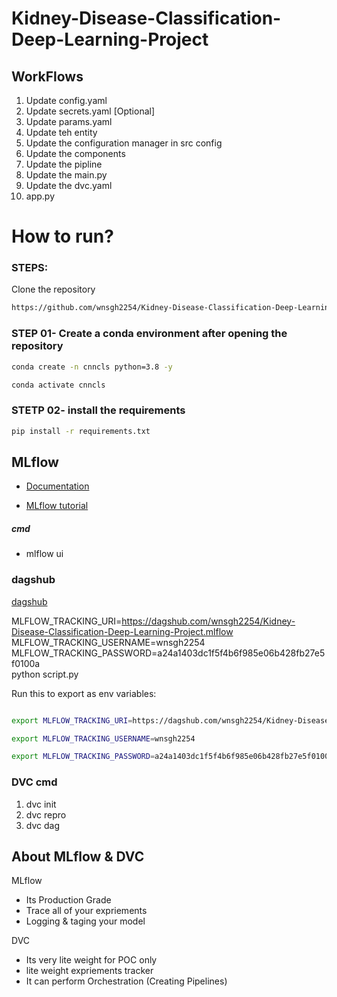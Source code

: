 # Kidney-Disease-Classification-Deep-Learning-Project

## WorkFlows

1. Update config.yaml
2. Update secrets.yaml [Optional]
3. Update params.yaml
4. Update teh entity
5. Update the configuration manager in src config
6. Update the components
7. Update the pipline
8. Update the main.py
9. Update the dvc.yaml
10. app.py

# How to run?

### STEPS:

Clone the repository

```bash
https://github.com/wnsgh2254/Kidney-Disease-Classification-Deep-Learning-Project
```


### STEP 01- Create a conda environment after opening the repository

```bash
conda create -n cnncls python=3.8 -y
```

```bash
conda activate cnncls
```


### STETP 02- install the requirements
```bash
pip install -r requirements.txt
```


## MLflow

- [Documentation](https://mlflow.org/docs/latest/index.html)

- [MLflow tutorial](https://youtu.be/qdcHHrsXA48?si=bD5vDS60akNphkem)

##### cmd
- mlflow ui

### dagshub
[dagshub](https://dagshub.com/)

MLFLOW_TRACKING_URI=https://dagshub.com/wnsgh2254/Kidney-Disease-Classification-Deep-Learning-Project.mlflow \
MLFLOW_TRACKING_USERNAME=wnsgh2254 \
MLFLOW_TRACKING_PASSWORD=a24a1403dc1f5f4b6f985e06b428fb27e5f0100a \
python script.py

Run this to export as env variables:

```bash

export MLFLOW_TRACKING_URI=https://dagshub.com/wnsgh2254/Kidney-Disease-Classification-Deep-Learning-Project.mlflow

export MLFLOW_TRACKING_USERNAME=wnsgh2254

export MLFLOW_TRACKING_PASSWORD=a24a1403dc1f5f4b6f985e06b428fb27e5f0100a

```

### DVC cmd

1. dvc init
2. dvc repro
3. dvc dag


## About MLflow & DVC

MLflow

 - Its Production Grade
 - Trace all of your expriements
 - Logging & taging your model


DVC 

 - Its very lite weight for POC only
 - lite weight expriements tracker
 - It can perform Orchestration (Creating Pipelines)